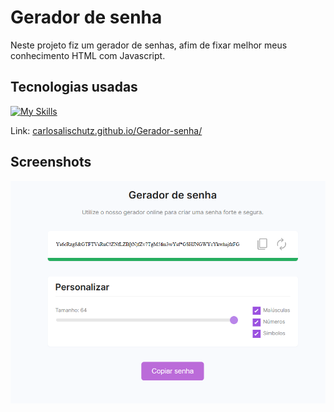
# Gerador de senha

Neste projeto fiz um gerador de senhas, afim de fixar melhor meus conhecimento HTML com Javascript.

## Tecnologias usadas

[![My Skills](https://skillicons.dev/icons?i=html,css&perline=2)](https://skillicons.dev)

Link: [carlosalischutz.github.io/Gerador-senha/](https://carlosalischutz.github.io/Gerador-senha/)

## Screenshots

![App Screenshot](https://github.com/CarlosAliSchutz/Gerador-senha/blob/main/img/Gerador.png)


